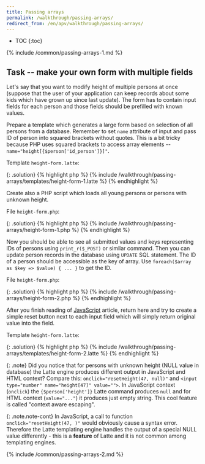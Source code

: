 ```yaml
---
title: Passing arrays
permalink: /walkthrough/passing-arrays/
redirect_from: /en/apv/walkthrough/passing-arrays/
---
```


* TOC
{:toc}

{% include /common/passing-arrays-1.md %}

## Task -- make your own form with multiple fields
Let's say that you want to modify height of multiple persons at once (suppose that the user of your application can
keep records about some kids which have grown up since last update). The form has to contain input fields for each
person and those fields should be prefilled with known values.

Prepare a template which generates a large form based on selection of all persons from a database. Remember to set
`name` attribute of input and pass ID of person into squared brackets without quotes. This is a bit tricky because
PHP uses squared brackets to access array elements -- `name="height[{$person['id_person']}]"`.

Template `height-form.latte`:

{: .solution}
{% highlight php %}
{% include /walkthrough/passing-arrays/templates/height-form-1.latte %}
{% endhighlight %}

Create also a PHP script which loads all young persons or persons with unknown height.

File `height-form.php`:

{: .solution}
{% highlight php %}
{% include /walkthrough/passing-arrays/height-form-1.php %}
{% endhighlight %}

Now you should be able to see all submitted values and keys representing IDs of persons using `print_r($_POST)` or
similar command. Then you can update person records in the database using `UPDATE` SQL statement. The ID of a person
should be accessible as the key of array. Use `foreach($array as $key => $value) { ... }` to get the ID.

File `height-form.php`:

{: .solution}
{% highlight php %}
{% include /walkthrough/passing-arrays/height-form-2.php %}
{% endhighlight %}

After you finish reading of [JavaScript](/articles/javascript/) article, return here and try to create a simple
reset button next to each input field which will simply return original value into the field.

Template `height-form.latte`:

{: .solution}
{% highlight php %}
{% include /walkthrough/passing-arrays/templates/height-form-2.latte %}
{% endhighlight %}

{: .note}
Did you notice that for persons with unknown height (NULL value in database) the Latte engine produces different output
in JavaScript and HTML context? Compare this: `onclick="resetHeight(47, null)"` and `<input type="number" name="height[47]" value="">`.
In JavaScript context (`onclick`) the `{$person['height']}` Latte command produces `null` and for HTML context
(`value="..."`) it produces just empty string. This cool feature is called "context aware escaping".

{: .note.note-cont}
In JavaScript, a call to function `onclick="resetHeight(47, )"` would obviously cause a syntax error. Therefore the
Latte templating engine handles the output of a special NULL value differently - this is a **feature** of Latte
and it is not common among templating engines.

{% include /common/passing-arrays-2.md %}
